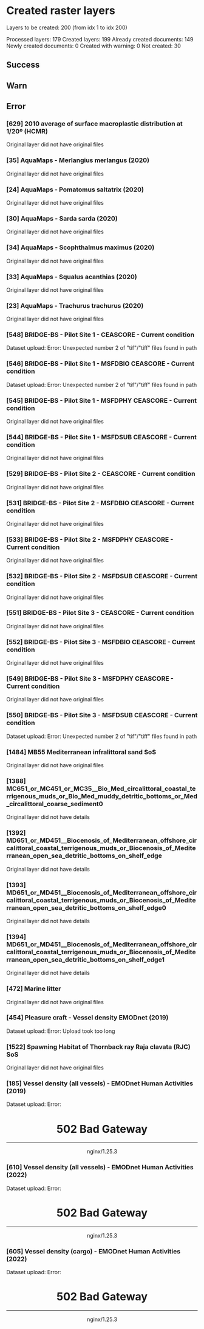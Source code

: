 # Created raster layers

Layers to be created: 200 (from idx 1 to idx 200)

Processed layers: 179
Created layers: 199
Already created documents: 149
Newly created documents: 0
Created with warning: 0
Not created: 30

## Success


## Warn

## Error

### [629] 2010 average of surface macroplastic distribution at 1/20º (HCMR)

Original layer did not have original files

### [35] AquaMaps - Merlangius merlangus (2020)

Original layer did not have original files

### [24] AquaMaps - Pomatomus saltatrix (2020)

Original layer did not have original files

### [30] AquaMaps - Sarda sarda (2020)

Original layer did not have original files

### [34] AquaMaps - Scophthalmus maximus (2020)

Original layer did not have original files

### [33] AquaMaps - Squalus acanthias (2020)

Original layer did not have original files

### [23] AquaMaps - Trachurus trachurus (2020)

Original layer did not have original files

### [548] BRIDGE-BS - Pilot Site 1 - CEASCORE - Current condition

Dataset upload: Error: Unexpected number 2 of "tif"/"tiff" files found in path

### [546] BRIDGE-BS - Pilot Site 1 - MSFDBIO CEASCORE - Current condition

Dataset upload: Error: Unexpected number 2 of "tif"/"tiff" files found in path

### [545] BRIDGE-BS - Pilot Site 1 - MSFDPHY CEASCORE - Current condition

Original layer did not have original files

### [544] BRIDGE-BS - Pilot Site 1 - MSFDSUB CEASCORE - Current condition

Original layer did not have original files

### [529] BRIDGE-BS - Pilot Site 2 - CEASCORE - Current condition

Original layer did not have original files

### [531] BRIDGE-BS - Pilot Site 2 - MSFDBIO CEASCORE - Current condition

Original layer did not have original files

### [533] BRIDGE-BS - Pilot Site 2 - MSFDPHY CEASCORE - Current condition

Original layer did not have original files

### [532] BRIDGE-BS - Pilot Site 2 - MSFDSUB CEASCORE - Current condition

Original layer did not have original files

### [551] BRIDGE-BS - Pilot Site 3 - CEASCORE - Current condition

Original layer did not have original files

### [552] BRIDGE-BS - Pilot Site 3 - MSFDBIO CEASCORE - Current condition

Original layer did not have original files

### [549] BRIDGE-BS - Pilot Site 3 - MSFDPHY CEASCORE - Current condition

Original layer did not have original files

### [550] BRIDGE-BS - Pilot Site 3 - MSFDSUB CEASCORE - Current condition

Dataset upload: Error: Unexpected number 2 of "tif"/"tiff" files found in path

### [1484] MB55 Mediterranean infralittoral sand SoS

Original layer did not have original files

### [1388] MC651_or_MC451_or_MC35__Bio_Med_circalittoral_coastal_terrigenous_muds_or_Bio_Med_muddy_detritic_bottoms_or_Med_circalittoral_coarse_sediment0

Original layer did not have details

### [1392] MD651_or_MD451__Biocenosis_of_Mediterranean_offshore_circalittoral_coastal_terrigenous_muds_or_Biocenosis_of_Mediterranean_open_sea_detritic_bottoms_on_shelf_edge

Original layer did not have details

### [1393] MD651_or_MD451__Biocenosis_of_Mediterranean_offshore_circalittoral_coastal_terrigenous_muds_or_Biocenosis_of_Mediterranean_open_sea_detritic_bottoms_on_shelf_edge0

Original layer did not have details

### [1394] MD651_or_MD451__Biocenosis_of_Mediterranean_offshore_circalittoral_coastal_terrigenous_muds_or_Biocenosis_of_Mediterranean_open_sea_detritic_bottoms_on_shelf_edge1

Original layer did not have details

### [472] Marine litter

Original layer did not have original files

### [454] Pleasure craft - Vessel density EMODnet (2019)

Dataset upload: Error: Upload took too long

### [1522] Spawning Habitat of Thornback ray Raja clavata (RJC) SoS

Original layer did not have original files

### [185] Vessel density (all vessels)  - EMODnet Human Activities (2019)

Dataset upload: Error: <html>
<head><title>502 Bad Gateway</title></head>
<body>
<center><h1>502 Bad Gateway</h1></center>
<hr><center>nginx/1.25.3</center>
</body>
</html>


### [610] Vessel density (all vessels) - EMODnet Human Activities (2022)

Dataset upload: Error: <html>
<head><title>502 Bad Gateway</title></head>
<body>
<center><h1>502 Bad Gateway</h1></center>
<hr><center>nginx/1.25.3</center>
</body>
</html>


### [605] Vessel density (cargo) - EMODnet Human Activities (2022)

Dataset upload: Error: <html>
<head><title>502 Bad Gateway</title></head>
<body>
<center><h1>502 Bad Gateway</h1></center>
<hr><center>nginx/1.25.3</center>
</body>
</html>

